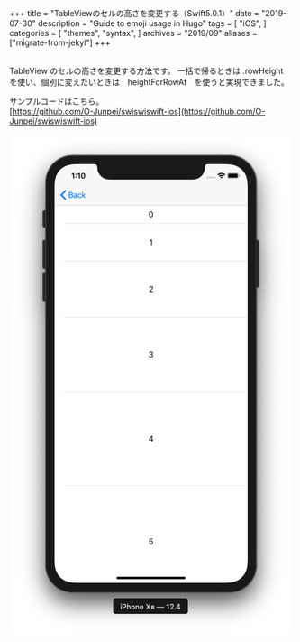 +++
title = "TableViewのセルの高さを変更する（Swift5.0.1）"
date = "2019-07-30"
description = "Guide to emoji usage in Hugo"
tags = [
    "iOS",
]
categories = [
    "themes",
    "syntax",
]
archives = "2019/09"
aliases = ["migrate-from-jekyl"]
+++

<br>
TableView のセルの高さを変更する方法です。  
一括で帰るときは .rowHeight を使い、個別に変えたいときは　heightForRowAt　を使うと実現できました。

サンプルコードはこちら。  
[https://github.com/O-Junpei/swiswiswift-ios](https://github.com/O-Junpei/swiswiswift-ios)


![alt](1.png)
